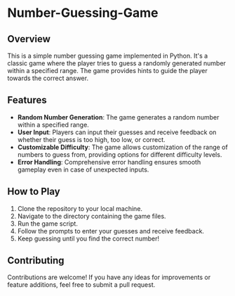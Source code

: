 # Number-Guessing-Game

## Overview
This is a simple number guessing game implemented in Python. It's a classic game where the player tries to guess a randomly generated number within a specified range. The game provides hints to guide the player towards the correct answer.

## Features
- **Random Number Generation**: The game generates a random number within a specified range.
- **User Input**: Players can input their guesses and receive feedback on whether their guess is too high, too low, or correct.
- **Customizable Difficulty**: The game allows customization of the range of numbers to guess from, providing options for different difficulty levels.
- **Error Handling**: Comprehensive error handling ensures smooth gameplay even in case of unexpected inputs.

## How to Play
1. Clone the repository to your local machine.
2. Navigate to the directory containing the game files.
3. Run the game script.
4. Follow the prompts to enter your guesses and receive feedback.
5. Keep guessing until you find the correct number!

## Contributing
Contributions are welcome! If you have any ideas for improvements or feature additions, feel free to submit a pull request.
